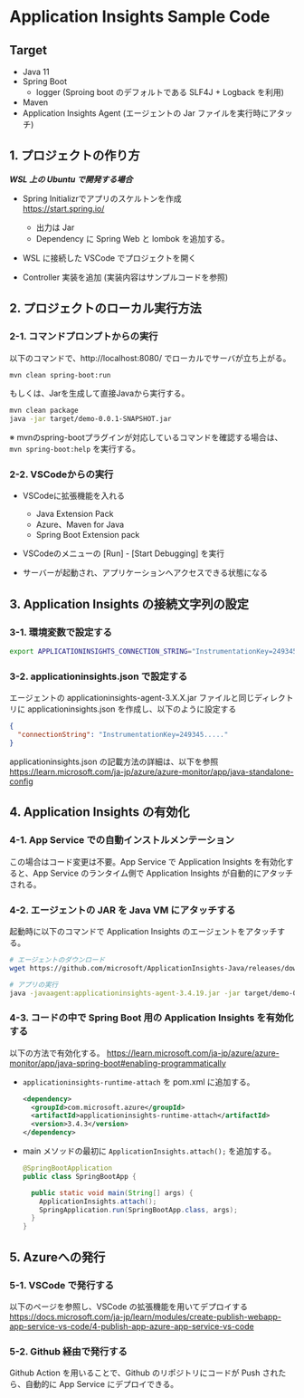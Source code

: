 # Application Insights Sample Code
## Target
* Java 11 
* Spring Boot
  * logger (Sproing boot のデフォルトである SLF4J + Logback を利用)
* Maven
* Application Insights Agent (エージェントの Jar ファイルを実行時にアタッチ)

## 1. プロジェクトの作り方
***WSL 上の Ubuntu で開発する場合***

* Spring Initializrでアプリのスケルトンを作成   
  https://start.spring.io/
  * 出力は Jar
  * Dependency に Spring Web と lombok を追加する。

* WSL に接続した VSCode でプロジェクトを開く

* Controller 実装を追加 (実装内容はサンプルコードを参照)

## 2. プロジェクトのローカル実行方法
### 2-1. コマンドプロンプトからの実行


以下のコマンドで、http://localhost:8080/ でローカルでサーバが立ち上がる。

``` bash
mvn clean spring-boot:run 
```

もしくは、Jarを生成して直接Javaから実行する。

``` bash
mvn clean package
java -jar target/demo-0.0.1-SNAPSHOT.jar
```

※ mvnのspring-bootプラグインが対応しているコマンドを確認する場合は、```mvn spring-boot:help``` を実行する。

### 2-2. VSCodeからの実行
* VSCodeに拡張機能を入れる
  * Java Extension Pack
  * Azure、Maven for Java
  * Spring Boot Extension pack

* VSCodeのメニューの [Run] - [Start Debugging] を実行

* サーバーが起動され、アプリケーションへアクセスできる状態になる

## 3. Application Insights の接続文字列の設定
### 3-1. 環境変数で設定する
``` bash
export APPLICATIONINSIGHTS_CONNECTION_STRING="InstrumentationKey=249345....."
```

### 3-2. applicationinsights.json で設定する
エージェントの applicationinsights-agent-3.X.X.jar ファイルと同じディレクトリに applicationinsights.json を作成し、以下のように設定する

``` JSON
{
  "connectionString": "InstrumentationKey=249345....."
}
```
applicationinsights.json の記載方法の詳細は、以下を参照
https://learn.microsoft.com/ja-jp/azure/azure-monitor/app/java-standalone-config



## 4. Application Insights の有効化
### 4-1. App Service での自動インストルメンテーション
この場合はコード変更は不要。App Service で Application Insights を有効化すると、App Service のランタイム側で Application Insights が自動的にアタッチされる。

### 4-2. エージェントの JAR を Java VM にアタッチする
起動時に以下のコマンドで Application Insights のエージェントをアタッチする。

``` Bash
# エージェントのダウンロード 
wget https://github.com/microsoft/ApplicationInsights-Java/releases/download/3.4.19/applicationinsights-agent-3.4.19.jar

# アプリの実行
java -javaagent:applicationinsights-agent-3.4.19.jar -jar target/demo-0.0.1-SNAPSHOT.jar
```

### 4-3. コードの中で Spring Boot 用の Application Insights を有効化する
以下の方法で有効化する。
https://learn.microsoft.com/ja-jp/azure/azure-monitor/app/java-spring-boot#enabling-programmatically

  * ```applicationinsights-runtime-attach``` を pom.xml に追加する。
    ``` XML
    <dependency>
      <groupId>com.microsoft.azure</groupId>
      <artifactId>applicationinsights-runtime-attach</artifactId>
      <version>3.4.3</version>
    </dependency>
    ```
  * main メソッドの最初に ```ApplicationInsights.attach();``` を追加する。
    ``` Java
    @SpringBootApplication
    public class SpringBootApp {

      public static void main(String[] args) {
        ApplicationInsights.attach();
        SpringApplication.run(SpringBootApp.class, args);
      }
    }
    ```


## 5. Azureへの発行

### 5-1. VSCode で発行する
以下のページを参照し、VSCode の拡張機能を用いてデプロイする
https://docs.microsoft.com/ja-jp/learn/modules/create-publish-webapp-app-service-vs-code/4-publish-app-azure-app-service-vs-code


### 5-2. Github 経由で発行する
Github Action を用いることで、Github のリポジトリにコードが Push されたら、自動的に App Service にデプロイできる。

